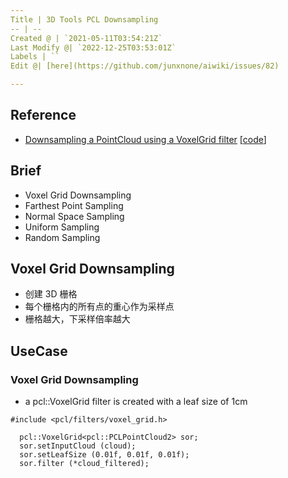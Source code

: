 ```yaml
---
Title | 3D Tools PCL Downsampling
-- | --
Created @ | `2021-05-11T03:54:21Z`
Last Modify @| `2022-12-25T03:53:01Z`
Labels | ``
Edit @| [here](https://github.com/junxnone/aiwiki/issues/82)

---
```

## Reference
- [Downsampling a PointCloud using a VoxelGrid filter](https://pcl.readthedocs.io/projects/tutorials/en/latest/voxel_grid.html#voxelgrid) [[code](https://github.com/PointCloudLibrary/pcl/blob/master/doc/tutorials/content/sources/voxel_grid/voxel_grid.cpp)]

## Brief
- Voxel Grid Downsampling
- Farthest Point Sampling
- Normal Space Sampling
- Uniform Sampling
- Random Sampling

## Voxel Grid Downsampling

- 创建 3D 栅格
- 每个栅格内的所有点的重心作为采样点
- 栅格越大，下采样倍率越大

## UseCase
### Voxel Grid Downsampling

- a pcl::VoxelGrid filter is created with a leaf size of 1cm
```
#include <pcl/filters/voxel_grid.h>

  pcl::VoxelGrid<pcl::PCLPointCloud2> sor;
  sor.setInputCloud (cloud);
  sor.setLeafSize (0.01f, 0.01f, 0.01f);
  sor.filter (*cloud_filtered);

```
